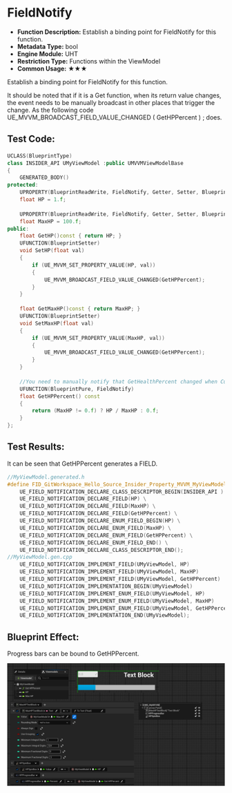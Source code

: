 # FieldNotify

- **Function Description:** Establish a binding point for FieldNotify for this function.
- **Metadata Type:** bool
- **Engine Module:** UHT
- **Restriction Type:** Functions within the ViewModel
- **Common Usage:** ★★★

Establish a binding point for FieldNotify for this function.

It should be noted that if it is a Get function, when its return value changes, the event needs to be manually broadcast in other places that trigger the change. As the following code UE_MVVM_BROADCAST_FIELD_VALUE_CHANGED ( GetHPPercent ) ; does.

## Test Code:

```cpp
UCLASS(BlueprintType)
class INSIDER_API UMyViewModel :public UMVVMViewModelBase
{
	GENERATED_BODY()
protected:
	UPROPERTY(BlueprintReadWrite, FieldNotify, Getter, Setter, BlueprintSetter = SetHP)
	float HP = 1.f;

	UPROPERTY(BlueprintReadWrite, FieldNotify, Getter, Setter, BlueprintSetter = SetMaxHP)
	float MaxHP = 100.f;
public:
	float GetHP()const { return HP; }
	UFUNCTION(BlueprintSetter)
	void SetHP(float val)
	{
		if (UE_MVVM_SET_PROPERTY_VALUE(HP, val))
		{
			UE_MVVM_BROADCAST_FIELD_VALUE_CHANGED(GetHPPercent);
		}
	}

	float GetMaxHP()const { return MaxHP; }
	UFUNCTION(BlueprintSetter)
	void SetMaxHP(float val)
	{
		if (UE_MVVM_SET_PROPERTY_VALUE(MaxHP, val))
		{
			UE_MVVM_BROADCAST_FIELD_VALUE_CHANGED(GetHPPercent);
		}
	}

	//You need to manually notify that GetHealthPercent changed when CurrentHealth or MaxHealth changed.
	UFUNCTION(BlueprintPure, FieldNotify)
	float GetHPPercent() const
	{
		return (MaxHP != 0.f) ? HP / MaxHP : 0.f;
	}
};

```

## Test Results:

It can be seen that GetHPPercent generates a FIELD.

```cpp
//MyViewModel.generated.h
#define FID_GitWorkspace_Hello_Source_Insider_Property_MVVM_MyViewModel_h_12_FIELDNOTIFY \
	UE_FIELD_NOTIFICATION_DECLARE_CLASS_DESCRIPTOR_BEGIN(INSIDER_API ) \
	UE_FIELD_NOTIFICATION_DECLARE_FIELD(HP) \
	UE_FIELD_NOTIFICATION_DECLARE_FIELD(MaxHP) \
	UE_FIELD_NOTIFICATION_DECLARE_FIELD(GetHPPercent) \
	UE_FIELD_NOTIFICATION_DECLARE_ENUM_FIELD_BEGIN(HP) \
	UE_FIELD_NOTIFICATION_DECLARE_ENUM_FIELD(MaxHP) \
	UE_FIELD_NOTIFICATION_DECLARE_ENUM_FIELD(GetHPPercent) \
	UE_FIELD_NOTIFICATION_DECLARE_ENUM_FIELD_END() \
	UE_FIELD_NOTIFICATION_DECLARE_CLASS_DESCRIPTOR_END();
//MyViewModel.gen.cpp
	UE_FIELD_NOTIFICATION_IMPLEMENT_FIELD(UMyViewModel, HP)
	UE_FIELD_NOTIFICATION_IMPLEMENT_FIELD(UMyViewModel, MaxHP)
	UE_FIELD_NOTIFICATION_IMPLEMENT_FIELD(UMyViewModel, GetHPPercent)
	UE_FIELD_NOTIFICATION_IMPLEMENTATION_BEGIN(UMyViewModel)
	UE_FIELD_NOTIFICATION_IMPLEMENT_ENUM_FIELD(UMyViewModel, HP)
	UE_FIELD_NOTIFICATION_IMPLEMENT_ENUM_FIELD(UMyViewModel, MaxHP)
	UE_FIELD_NOTIFICATION_IMPLEMENT_ENUM_FIELD(UMyViewModel, GetHPPercent)
	UE_FIELD_NOTIFICATION_IMPLEMENTATION_END(UMyViewModel);
```

## Blueprint Effect:

Progress bars can be bound to GetHPPercent.

![Untitled](Untitled.png)